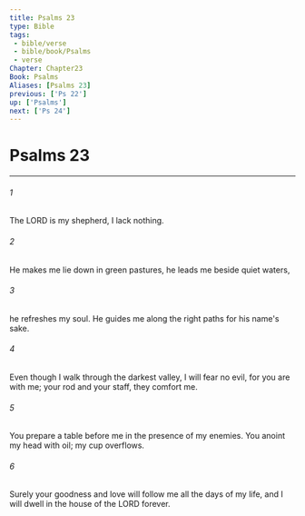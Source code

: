 ```yaml
---
title: Psalms 23
type: Bible
tags:
 - bible/verse
 - bible/book/Psalms
 - verse
Chapter: Chapter23
Book: Psalms
Aliases: [Psalms 23]
previous: ['Ps 22']
up: ['Psalms']
next: ['Ps 24']
---
```

# Psalms 23

***


###### 1 
The LORD is my shepherd, I lack nothing. 

###### 2 
He makes me lie down in green pastures, he leads me beside quiet waters, 

###### 3 
he refreshes my soul. He guides me along the right paths for his name's sake. 

###### 4 
Even though I walk through the darkest valley, I will fear no evil, for you are with me; your rod and your staff, they comfort me. 

###### 5 
You prepare a table before me in the presence of my enemies. You anoint my head with oil; my cup overflows. 

###### 6 
Surely your goodness and love will follow me all the days of my life, and I will dwell in the house of the LORD forever. 
